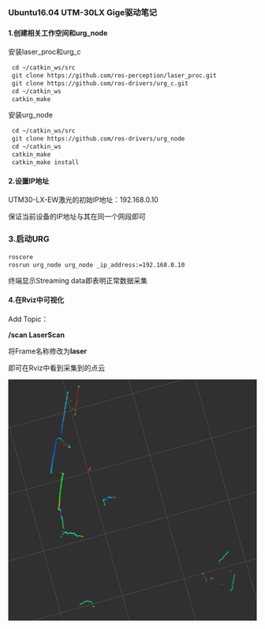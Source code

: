 ### Ubuntu16.04 UTM-30LX Gige驱动笔记

#### 1.创建相关工作空间和urg_node

安装laser_proc和urg_c

```
 cd ~/catkin_ws/src
 git clone https://github.com/ros-perception/laser_proc.git
 git clone https://github.com/ros-drivers/urg_c.git
 cd ~/catkin_ws
 catkin_make
```

安装urg_node

```
 cd ~/catkin_ws/src
 git clone https://github.com/ros-drivers/urg_node
 cd ~/catkin_ws
 catkin_make
 catkin_make install
```

#### 2.设置IP地址

UTM30-LX-EW激光的初始IP地址：192.168.0.10

保证当前设备的IP地址与其在同一个网段即可

### 3.启动URG

```
roscore
rosrun urg_node urg_node _ip_address:=192.168.0.10
```

终端显示Streaming data即表明正常数据采集

#### 4.在Rviz中可视化

Add Topic：

**/scan LaserScan**

将Frame名称修改为**laser**

即可在Rviz中看到采集到的点云

![demo](../Image/hokuyo/1.png)